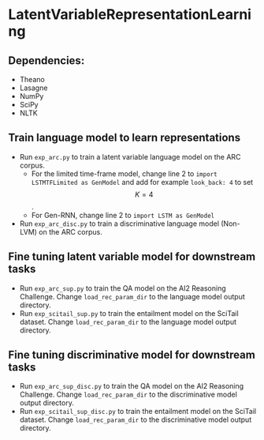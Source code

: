 # LatentVariableRepresentationLearning

## Dependencies:
* Theano
* Lasagne
* NumPy
* SciPy
* NLTK

## Train language model to learn representations
* Run `exp_arc.py` to train a latent variable language model on the ARC corpus.
  - For the limited time-frame model, change line 2 to `import LSTMTFLimited as GenModel` and add for example `look_back: 4` to set $$K=4$$. 
  - For Gen-RNN, change line 2 to `import LSTM as GenModel`
* Run `exp_arc_disc.py` to train a discriminative language model (Non-LVM) on the ARC corpus.

## Fine tuning latent variable model for downstream tasks
* Run `exp_arc_sup.py` to train the QA model on the AI2 Reasoning Challenge. Change `load_rec_param_dir` to the language model output directory.
* Run `exp_scitail_sup.py` to train the entailment model on the SciTail dataset. Change `load_rec_param_dir` to the language model output directory.

## Fine tuning discriminative model for downstream tasks
* Run `exp_arc_sup_disc.py` to train the QA model on the AI2 Reasoning Challenge. Change `load_rec_param_dir` to the discriminative model output directory.
* Run `exp_scitail_sup_disc.py` to train the entailment model on the SciTail dataset. Change `load_rec_param_dir` to the discriminative model output directory.
